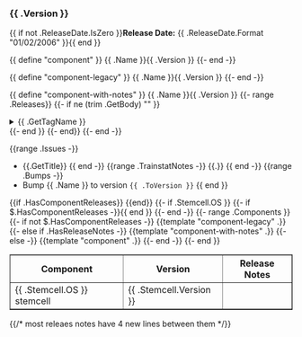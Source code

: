 ### <a id='{{ .Version.SetMetadata "" }}'></a> {{ .Version }}

{{ if not .ReleaseDate.IsZero }}**Release Date:** {{ .ReleaseDate.Format "01/02/2006" }}{{ end }}

{{ define "component" }}
    <tr><td>{{ .Name }}</td><td>{{ .Version }}</td><td></td></tr>
{{- end -}}

{{ define "component-legacy" }}
    <tr><td>{{ .Name }}</td><td>{{ .Version }}</td></tr>
{{- end -}}

{{ define "component-with-notes" }}
    <tr><td>{{ .Name }}</td><td>{{ .Version }}</td>
      <td>{{- range .Releases}}
        {{- if ne (trim .GetBody) "" }}
        <details>
          <summary>{{ .GetTagName }}</summary>
          <pre style="max-width: 30em">
  {{ trim .GetBody | removeEmptyLines | indent 2 | trim}}
          </pre>
        </details>
        {{- end }}
      {{- end}}
      </td>
    </tr>
{{- end -}}

{{range .Issues -}}
  * {{.GetTitle}}
{{ end -}}
{{range .TrainstatNotes -}}
  {{.}}
{{ end -}}
{{range .Bumps -}}
  * Bump {{ .Name }} to version `{{ .ToVersion }}`
{{ end }}
<table border="1" class="nice">
  <thead>
    <tr>
      <th>Component</th>
      <th>Version</th>{{if .HasComponentReleases}}
      <th>Release Notes</th>{{end}}
    </tr>
  </thead>
  <tbody>
  {{- if .Stemcell.OS }}
    <tr><td>{{ .Stemcell.OS }} stemcell</td><td>{{ .Stemcell.Version }}</td>{{- if $.HasComponentReleases -}}<td></td>{{ end }}</tr>
  {{- end -}}
  {{- range .Components }}
    {{- if not $.HasComponentReleases -}}
       {{template "component-legacy" .}}
    {{- else if .HasReleaseNotes -}}
      {{template "component-with-notes" .}}
    {{- else -}}
      {{template "component" .}}
    {{- end -}}
  {{- end }}
  </tbody>
</table>


{{/* most releaes notes have 4 new lines between them */}}
